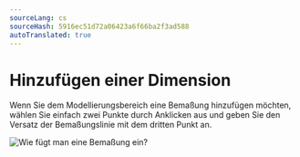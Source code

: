 ```yaml
---
sourceLang: cs
sourceHash: 5916ec51d72a06423a6f66ba2f3ad588
autoTranslated: true
---
```


# Hinzufügen einer Dimension

Wenn Sie dem Modellierungsbereich eine Bemaßung hinzufügen möchten, wählen Sie einfach zwei Punkte durch Anklicken aus und geben Sie den Versatz der Bemaßungslinie mit dem dritten Punkt an.

![Wie fügt man eine Bemaßung ein?](img/insertDimension.gif)